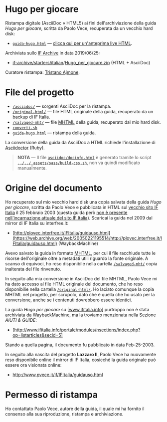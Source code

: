 # Hugo per giocare

Ristampa digitale (AsciiDoc » HTML5) ai fini dell'archiviazione della guida _Hugo per giocare_, scritta da Paolo Vece, recuperata da un vecchio hard disk:

- [`guida-hugo.html`][guida html] — [clicca qui per un'anteprima live HTML][guida live].

Archiviata sullo [IF Archive] in data 2019/06/25:

- [if-archive/starters/italian]/[Hugo_per_giocare.zip]  (HTML + AsciiDoc) 

Curatore ristampa: [Tristano Ajmone].

# File del progetto

- [`/asciidoc/`][asciidoc] — sorgenti AsciiDoc per la ristampa.
- [`/original-html/`][original] — file HTML originale della guida, recuperato da un backup di IF Italia.
- [`/salvaged-mht/`][salvaged] — file [MHTML] della guida, recuperato dal mio hard disk.
- [`converti.sh`][converti]
- [`guida-hugo.html`][guida html] — ristampa della guida.

La conversione della guida da AsciiDoc a HTML richiede l'installazione di [Asciidoctor]  (Ruby).

> __NOTA__ — Il file [`asciidoc/docinfo.html`][docinfo] è generato tramite lo script [`../../_assets/sass/build-css.sh`][build-css], non va quindi modificato manualmente.

# Origine del documento

Ho recuperato sul mio vecchio hard disk una copia salvata della guida _Hugo per giocare_, scritta da Paolo Vece e pubblicata in HTML sul [vecchio sito IF Italia][guida WBM] il 25 febbraio 2003 (questa guida però [non è presente nell'incarnazione attuale del sito IF Italia]). Scaricai la guida nel 2009 dal mirror di IF Italia su interfree.it:

- [http://plovec.interfree.it/IFItalia/guidauso.html](https://web.archive.org/web/20050221195514/http://plovec.interfree.it/IFItalia/guidauso.html) (WaybackMachine)

Avevo salvato la guida in formato [MHTML], per cui il file racchiude tutte le risorse dell'originale oltre a metadati utili riguardo la fonte originale. A scanso di equivoci, ho reso disponibile nella cartella [`/salvaged-mht/`][salvaged] copia inalterata del file rinvenuto.

In seguito alla mia conversione in AsciiDoc del file MHTML, Paolo Vece mi ha dato accesso al file HTML originale del documento, che ho reso disponibilie nella cartella [`/original-html/`][original]. Ho laciato comunque la copia MHTML nel progetto, per scrupolo, dato che è quella che ho usato per la conversione, anche se i contenuti dovrebbero essere identici.

La guida _Hugo per giocare_ su [www.ifitalia.info] purtroppo non è stata archiviata da WaybackMachine, ma la troviamo menzionata nella Sezione _AIUTI & GUIDE_:

- [http://www.ifitalia.info/portale/modules/nsections/index.php?op=listarticles&secid=5]

Stando a quella pagina, il documento fu pubblicato in data Feb-25-2003.

In seguito alla nascita del progetto __Lazzaro II__, Paolo Vece ha nuovamente reso disponibile online il mirror di IF Italia, cosicché la guida originale può essere ora visionata online: 

- http://www.pvece.it/if/IFItalia/guidauso.html

# Permesso di ristampa

Ho contattato Paolo Vece, autore della guida, il quale mi ha fornito il consenso alla sua riproduzione, ristampa e archiviazione.


<!-----------------------------------------------------------------------------
                               REFERENCE LINKS
------------------------------------------------------------------------------>

[MHTML]: https://it.wikipedia.org/wiki/MHTML
[non è presente nell'incarnazione attuale del sito IF Italia]: http://ifitalia.oldgamesitalia.net/pmwiki/pmwiki.php?n=Main.Manuali
[Asciidoctor]: https://asciidoctor.org/ "Visita il sito di Asciidoctor"

<!-- IF Archive -->

[IF Archive]: https://www.ifarchive.org/ "Visita lo IF Archive"
[if-archive/starters/italian]: https://www.ifarchive.org/indexes/if-archive/starters/italian/ "Vai alla sezione 'starters/italian' dello IF Archive"
[Hugo_per_giocare.zip]: https://www.ifarchive.org/if-archive/starters/italian/Hugo_per_giocare.zip "Scarica lo zippato della guida 'Hugo per giocare' dallo IF Archive"

<!-- WaybackMachine: plovec.interfree.it -->

[guida WBM]: https://web.archive.org/web/20050221195514/http://plovec.interfree.it/IFItalia/guidauso.html
[plovec.interfree.it/IFItalia]: https://web.archive.org/web/20060505233030/http://plovec.interfree.it:80/IFItalia/index.html "Visita la copia del sito archiviata su WaybackMachine"

<!-- WaybackMachine: www.ifitalia.info -->

[www.ifitalia.info]:https://web.archive.org/web/20030402051704/http://www.ifitalia.info/portale/modules/news/ "Visita la copia del sito archiviata su WaybackMachine"
[http://www.ifitalia.info/portale/modules/nsections/index.php?op=listarticles&secid=5]: https://web.archive.org/web/20030713105704/http://www.ifitalia.info/portale/modules/nsections/index.php?op=listarticles&secid=5 "Visita la pagina archiviata su WaybackMachine"

<!-- file/link documento -->

[guida live]: http://htmlpreview.github.io/?https://github.com/tajmone/lazzaro2/blob/hugo/hugo/guida/guida-hugo.html "Anteprima Live HTML della guida 'Hugo per giocare' tramite GitHub & BitBucket HTML Preview"

<!-- cartelle del progetto -->

[asciidoc]: ./asciidoc "Vai alla cartella"
[salvaged]: ./salvaged-mht "Vai alla cartella"
[original]: ./original-html "Vai alla cartella"

<!-- file del progetto -->

[build-css]: ../../_assets/sass/build-css.sh "Vedi script"
[converti]: ./converti.sh "Vedi script"
[docinfo]: ./asciidoc/docinfo.html "Vedi file sorgente"
[guida adoc]: ./asciidoc/guida-hugo.asciidoc "Vedi sorgente AsciiDoc della guida 'Hugo per giocare'"
[guida html]: ./guida-hugo.html "Vedi nuova edizione HTML5 della guida 'Hugo per giocare'"
[guidauso]: ./original-html/guidauso.html "Vedi file HTML originale della guida 'Hugo per giocare'"

<!-- persone -->

[Tristano Ajmone]: https://github.com/tajmone "Visita il profilo GitHub di Tristano Ajmone"


<!-- EOF -->

